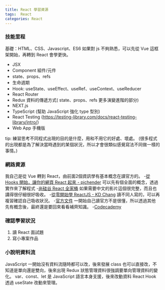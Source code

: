 ```yaml
---
title: React 學習資源
tags:  React
categories: React
---
```

### 技能里程
基礎：HTML、CSS、Javascript、ES6
如果對 js 不夠熟悉，可以先從 Vue 這框架開始，再轉到 React 會學更快。
<!--more -->
- JSX
- Component 組件/元件
- state、props、refs
- 生命週期
- Hook: useState、useEffect、useRef、useContext、useReducer 
- React Router
- Redux 資料的傳遞方式( state、props、refs 更多演變進階的部分)
- NEXT.js
- TypeScript (幫助 JavaScript 強化 type 型別)
- React Testing (https://testing-library.com/docs/react-testing-library/intro/)
- Web App 手機版

tip:
練習思考不同程式出現的目的是什麼，用和不用它的好處、壞處。
(很多程式的出現都是為了解決當時遇到的某個狀況，所以才會很類似感覺寫法不同做一樣的事情。)

### 網路資源
我自己是從 Vue 轉到 React，由前面2個資訊學有基本概念在讀官方的。
-[從 Hooks 開始，讓你的網頁 React 起來 - pjchender](https://ithelp.ithome.com.tw/users/20103315/ironman/2668?sc=hot)
可以先有個全面的概念，透過實作來了解程式
-[尚硅谷 React 全家桶](https://www.youtube.com/watch?v=Uz_EhDwUnRg&list=PLmOn9nNkQxJFJXLvkNsGsoCUxJLqyLGxu)
如果需要中文的影片這個很完整，而且也講得很仔細很好吸收。
-[從零開始學 ReactJS - KD Chang](https://github.com/kdchang/reactjs101)
讀不同人寫的，可以再複習確認自己吸收狀況。
-[官方文件](https://zh-hant.reactjs.org/docs)
一開始自己讀官方不是很懂，所以透過其他先有概念後，最終還是要回來看看補齊知識。
-[Codecademy](https://www.codecademy.com/learn/react-101)

### 確認學習狀況
1. 讀 React 面試題
2. 寫小專案作品 

### 小說明資料流
JavaScript 一開始沒有資料流隨時都可以改，後來發展 class 也可以直接改，不知道是單向還是雙向，後來出現 Redux 狀態管理資料很強調要單向管理資料的變化。
var、const、let 是 JavaScript 語言本身支援，後來改動資料 React Hook 透過 useState 改動來管理。